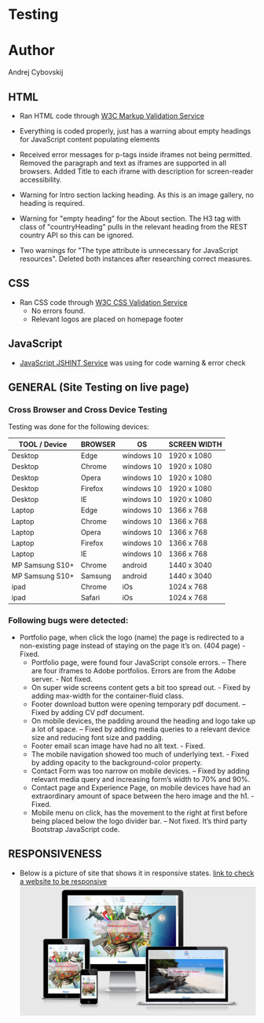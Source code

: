 # Testing

# Author
Andrej Cybovskij

## HTML

 - Ran HTML code through [W3C Markup Validation Service](https://validator.w3.org/)
 - Everything is coded properly, just has a warning about empty headings for JavaScript content populating elements

 - Received error messages for p-tags inside iframes not being permitted. Removed the paragraph and text as iframes are supported in all browsers. Added Title to each iframe with description for screen-reader accessibility.
 - Warning for Intro section lacking heading. As this is an image gallery, no heading is required.
 - Warning for "empty heading" for the About section. The H3 tag with class of "countryHeading" pulls in the relevant heading from the REST country API so this can be ignored.
 - Two warnings for "The type attribute is unnecessary for JavaScript resources". Deleted both instances after researching correct measures.

## CSS
 - Ran CSS code through [W3C CSS Validation Service](https://jigsaw.w3.org/css-validator/)
   - No errors found.
   - Relevant logos are placed on homepage footer

## JavaScript
 - [JavaScript JSHINT Service](https://jshint.com/) was using for code warning & error check

## GENERAL (Site Testing on live page)

### Cross Browser and Cross Device Testing

Testing was done for the following devices:

| TOOL / Device  |  BROWSER |  OS |  SCREEN WIDTH |
|---|---|---|---|
| Desktop  | Edge  | windows 10  |  1920 x 1080 |
| Desktop  | Chrome | windows 10  |  1920 x 1080 |
|  Desktop | Opera  |  windows 10 | 1920 x 1080  |
|  Desktop | Firefox  |  windows 10 | 1920 x 1080  |
| Desktop  | IE  | windows 10  |  1920 x 1080 |
| Laptop  | Edge | windows 10  |  1366 x 768 |
| Laptop | Chrome  |  windows 10 | 1366 x 768  |
| Laptop  | Opera  | windows 10  |  1366 x 768 |
| Laptop  | Firefox  | windows 10  |  1366 x 768 |
| Laptop  | IE | windows 10  |  1366 x 768 |
|  MP Samsung S10+ | Chrome  |  android | 1440 x 3040  |
|  MP Samsung S10+ | Samsung  |  android | 1440 x 3040  |
|  ipad | Chrome  |  iOs | 1024 x 768  |
|  ipad | Safari  |  iOs | 1024 x 768  |

### Following bugs were detected:

- Portfolio page, when click the logo (name) the page is redirected to a non-existing page instead of staying on the page it’s on. (404 page) - Fixed.
	- Portfolio page, were found four JavaScript console errors. – There are four iframes to Adobe portfolios. Errors are from the Adobe server. - Not fixed.
	- On super wide screens content gets a bit too spread out. - Fixed by adding max-width for the container-fluid class.
	- Footer download button were opening temporary pdf document. – Fixed by adding CV pdf document.
	- On mobile devices, the padding around the heading and logo take up a lot of space. – Fixed by adding media queries to a relevant device size and reducing font size and padding.
	- Footer email scan image have had no alt text. - Fixed.
	- The mobile navigation showed too much of underlying text. - Fixed by adding opacity to the background-color property.
	- Contact Form was too narrow on mobile devices. – Fixed by adding relevant media query and increasing form’s width to 70% and 90%.
	- Contact page and Experience Page, on mobile devices have had an extraordinary amount of space between the hero image and the h1. - Fixed.
	- Mobile menu on click, has the movement to the right at first before being placed below the logo divider bar. – Not fixed. It’s third party Bootstrap JavaScript code.


## RESPONSIVENESS
- Below is a picture of site that shows it in responsive states. 
[link to check a website to be responsive](http://ami.responsivedesign.is)
![picture of site](assets/images/responsive-1.PNG)



